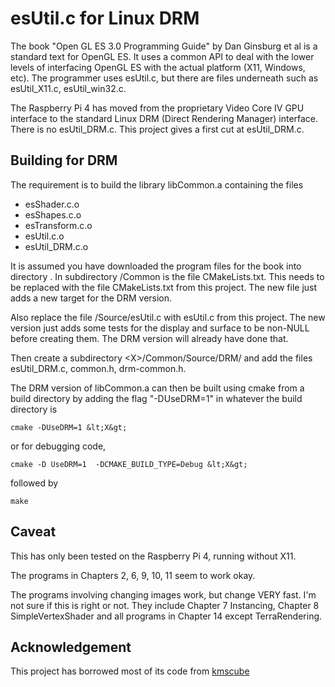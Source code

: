 # esUtil.c for Linux DRM

The book "Open GL ES 3.0 Programming Guide" by
Dan Ginsburg et al is a standard text for OpenGL ES.
It uses a common API to deal with the lower levels
of interfacing OpenGL ES with the actual platform
(X11, Windows, etc). The programmer uses esUtil.c,
but there are files underneath such as esUtil_X11.c,
esUtil_win32.c.

The Raspberry Pi 4 has moved from the proprietary Video Core IV
GPU interface to the standard Linux DRM
(Direct Rendering Manager) interface. There is no
esUtil_DRM.c. This project gives a first cut
at esUtil_DRM.c.

## Building for DRM

The requirement is to build the library libCommon.a
containing the files
+ esShader.c.o
+ esShapes.c.o
+ esTransform.c.o
+ esUtil.c.o
+ esUtil_DRM.c.o

It is assumed you have downloaded the program files for the book
into directory <X>. In subdirectory <X>/Common is the file
CMakeLists.txt. This needs to be replaced with the file
CMakeLists.txt from this project. The new file just adds
a new target for the DRM version.

Also replace the file <X>/Source/esUtil.c with esUtil.c from this
project. The new version just adds some tests for
the display and surface to be non-NULL before
creating them. The DRM version will already have done that.

Then create a subdirectory &lt;X&gt;/Common/Source/DRM/ and add the files
esUtil_DRM.c, common.h, drm-common.h.

The DRM version of libCommon.a can then be built using cmake from a
build directory by adding the flag "-DUseDRM=1" in whatever the
build directory is

    cmake -DUseDRM=1 &lt;X&gt;

or for debugging code,

    cmake -D UseDRM=1  -DCMAKE_BUILD_TYPE=Debug &lt;X&gt;

followed by

    make
    
## Caveat

This has only been tested on the Raspberry Pi 4, running without
X11.

The programs in Chapters 2, 6, 9, 10, 11 seem to work okay.

The programs involving changing images work, but change VERY fast.
I'm not sure if this is right or not. They include
Chapter 7 Instancing,
Chapter 8 SimpleVertexShader
and all programs in Chapter 14 except TerraRendering.

## Acknowledgement

This project has borrowed most of its code from
[kmscube](https://gitlab.freedesktop.org/mesa/kmscube)
